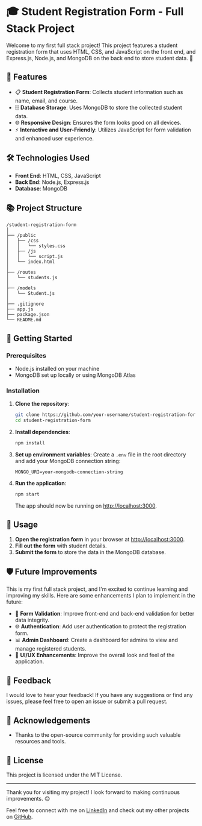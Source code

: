 # 🎓 Student Registration Form - Full Stack Project

Welcome to my first full stack project! This project features a student registration form that uses HTML, CSS, and JavaScript on the front end, and Express.js, Node.js, and MongoDB on the back end to store student data. 🚀

## 🌟 Features

- 📋 **Student Registration Form**: Collects student information such as name, email, and course.
- 🗄️ **Database Storage**: Uses MongoDB to store the collected student data.
- 🌐 **Responsive Design**: Ensures the form looks good on all devices.
- ⚡ **Interactive and User-Friendly**: Utilizes JavaScript for form validation and enhanced user experience.

## 🛠️ Technologies Used

- **Front End**: HTML, CSS, JavaScript
- **Back End**: Node.js, Express.js
- **Database**: MongoDB

## 📚 Project Structure

```
/student-registration-form
│
├── /public
│   ├── /css
│   │   └── styles.css
│   ├── /js
│   │   └── script.js
│   └── index.html
│
├── /routes
│   └── students.js
│
├── /models
│   └── Student.js
│
├── .gitignore
├── app.js
├── package.json
└── README.md
```

## 🚀 Getting Started

### Prerequisites

- Node.js installed on your machine
- MongoDB set up locally or using MongoDB Atlas

### Installation

1. **Clone the repository**:
    ```bash
    git clone https://github.com/your-username/student-registration-form.git
    cd student-registration-form
    ```

2. **Install dependencies**:
    ```bash
    npm install
    ```

3. **Set up environment variables**:
    Create a `.env` file in the root directory and add your MongoDB connection string:
    ```
    MONGO_URI=your-mongodb-connection-string
    ```

4. **Run the application**:
    ```bash
    npm start
    ```
    The app should now be running on [http://localhost:3000](http://localhost:3019).

## 📄 Usage

1. **Open the registration form** in your browser at [http://localhost:3000](http://localhost:3019).
2. **Fill out the form** with student details.
3. **Submit the form** to store the data in the MongoDB database.

## 🛡️ Future Improvements

This is my first full stack project, and I'm excited to continue learning and improving my skills. Here are some enhancements I plan to implement in the future:

- 📝 **Form Validation**: Improve front-end and back-end validation for better data integrity.
- 🌐 **Authentication**: Add user authentication to protect the registration form.
- 📊 **Admin Dashboard**: Create a dashboard for admins to view and manage registered students.
- 🎨 **UI/UX Enhancements**: Improve the overall look and feel of the application.

## 💬 Feedback

I would love to hear your feedback! If you have any suggestions or find any issues, please feel free to open an issue or submit a pull request.

## 🙌 Acknowledgements

- Thanks to the open-source community for providing such valuable resources and tools.

## 📄 License

This project is licensed under the MIT License.

---

Thank you for visiting my project! I look forward to making continuous improvements. 😊

Feel free to connect with me on [LinkedIn](https://www.linkedin.com/) and check out my other projects on [GitHub](https://github.com/your-username).
